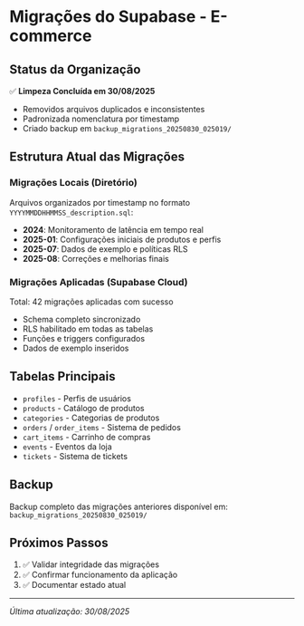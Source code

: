# Migrações do Supabase - E-commerce

## Status da Organização

✅ **Limpeza Concluída em 30/08/2025**
- Removidos arquivos duplicados e inconsistentes
- Padronizada nomenclatura por timestamp
- Criado backup em `backup_migrations_20250830_025019/`

## Estrutura Atual das Migrações

### Migrações Locais (Diretório)
Arquivos organizados por timestamp no formato `YYYYMMDDHHMMSS_description.sql`:

- **2024**: Monitoramento de latência em tempo real
- **2025-01**: Configurações iniciais de produtos e perfis
- **2025-07**: Dados de exemplo e políticas RLS
- **2025-08**: Correções e melhorias finais

### Migrações Aplicadas (Supabase Cloud)
Total: 42 migrações aplicadas com sucesso
- Schema completo sincronizado
- RLS habilitado em todas as tabelas
- Funções e triggers configurados
- Dados de exemplo inseridos

## Tabelas Principais

- `profiles` - Perfis de usuários
- `products` - Catálogo de produtos
- `categories` - Categorias de produtos
- `orders` / `order_items` - Sistema de pedidos
- `cart_items` - Carrinho de compras
- `events` - Eventos da loja
- `tickets` - Sistema de tickets

## Backup

Backup completo das migrações anteriores disponível em:
`backup_migrations_20250830_025019/`

## Próximos Passos

1. ✅ Validar integridade das migrações
2. ✅ Confirmar funcionamento da aplicação
3. ✅ Documentar estado atual

---
*Última atualização: 30/08/2025*